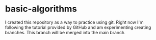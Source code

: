 # basic-algorithms

I created this repository as a way to practice using git. Right now I'm following the tutorial provided by GitHub and am experimenting creating branches. This branch will be merged into the main branch.
